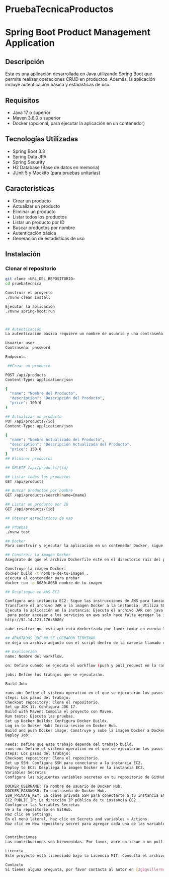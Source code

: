 # PruebaTecnicaProductos
# Spring Boot Product Management Application

## Descripción

Esta es una aplicación desarrollada en Java utilizando Spring Boot que permite realizar operaciones CRUD en productos. Además, la aplicación incluye autenticación básica y estadísticas de uso.

## Requisitos

- Java 17 o superior
- Maven 3.6.0 o superior
- Docker (opcional, para ejecutar la aplicación en un contenedor)

## Tecnologías Utilizadas

- Spring Boot 3.3
- Spring Data JPA
- Spring Security
- H2 Database (Base de datos en memoria)
- JUnit 5 y Mockito (para pruebas unitarias)

## Características

- Crear un producto
- Actualizar un producto
- Eliminar un producto
- Listar todos los productos
- Listar un producto por ID
- Buscar productos por nombre
- Autenticación básica
- Generación de estadísticas de uso

## Instalación

### Clonar el repositorio

```bash
git clone <URL_DEL_REPOSITORIO>
cd pruebatecnica

Construir el proyecto
./mvnw clean install

Ejecutar la aplicación
./mvnw spring-boot:run



## Autenticación
La autenticación básica requiere un nombre de usuario y una contraseña. Por defecto, se utiliza:

Usuario: user
Contraseña: password

Endpoints

 ##Crear un producto

POST /api/products
Content-Type: application/json

{
  "name": "Nombre del Producto",
  "description": "Descripción del Producto",
  "price": 100.0
}

## Actualizar un producto
PUT /api/products/{id}
Content-Type: application/json

{
  "name": "Nombre Actualizado del Producto",
  "description": "Descripción Actualizada del Producto",
  "price": 150.0
}
## Eliminar productos

## DELETE /api/products/{id}  

## Listar todos los productos
GET /api/products

## Buscar productos por nombre
GET /api/products/search?name={name}

## Listar un producto por ID
GET /api/products/{id}

## Obtener estadísticas de uso

## Pruebas
./mvnw test

## Docker
Para construir y ejecutar la aplicación en un contenedor Docker, sigue estos pasos:

## Construir la imagen Docker
Asegúrate de que el archivo Dockerfile esté en el directorio raíz del proyecto.

Construye la imagen Docker:
docker build -t nombre-de-tu-imagen .
ejecuta el contenedor para probar
docker run -p 8080:8080 nombre-de-tu-imagen

## Despliegue en AWS EC2

Configura una instancia EC2: Sigue las instrucciones de AWS para lanzar una instancia EC2.
Transfiere el archivo JAR o la imagen Docker a la instancia: Utiliza SCP o S3 para transferir el archivo, en nuestro caso particular usamos s3 para la obtencion de la imagen .
Ejecuta la aplicación en la instancia: Ejecuta el archivo JAR con java -jar o inicia el contenedor Docker.
 para poder accesar a los servicios en aws solo hace falta agregar la ip publica y el puerto seguido de el llamado de los servicios 
http://52.14.121.176:8080/ 

cabe resaltar que esta api esta dockerizada por favor tomar en cuenta las configuraciones de contenedor con respecto al puerto 8080 tiene que estar habilitado 

## APARTADOS QUE NO SE LOGRARON TERMINAR 
se deja un archivo adjunto con el script dentro de la carpeta llamado ci-cd

## Explicación
name: Nombre del workflow.

on: Define cuándo se ejecuta el workflow (push y pull_request en la rama main).

jobs: Define los trabajos que se ejecutarán.

Build Job:

runs-on: Define el sistema operativo en el que se ejecutarán los pasos (ubuntu-latest).
steps: Los pasos del trabajo:
Checkout repository: Clona el repositorio.
Set up JDK 17: Configura JDK 17.
Build with Maven: Compila el proyecto con Maven.
Run tests: Ejecuta las pruebas.
Set up Docker Buildx: Configura Docker Buildx.
Log in to Docker Hub: Inicia sesión en Docker Hub.
Build and push Docker image: Construye y sube la imagen Docker a Docker Hub.
Deploy Job:

needs: Define que este trabajo depende del trabajo build.
runs-on: Define el sistema operativo en el que se ejecutarán los pasos (ubuntu-latest).
steps: Los pasos del trabajo:
Checkout repository: Clona el repositorio.
Set up SSH: Configura SSH para conectarse a la instancia EC2.
Deploy to EC2: Despliega la imagen Docker en la instancia EC2.
Variables Secretas
Configura las siguientes variables secretas en tu repositorio de GitHub:

DOCKER_USERNAME: Tu nombre de usuario de Docker Hub.
DOCKER_PASSWORD: Tu contraseña de Docker Hub.
SSH_PRIVATE_KEY: La clave privada SSH para conectarte a tu instancia EC2.
EC2_PUBLIC_IP: La dirección IP pública de tu instancia EC2.
Configurar las Variables Secretas
Ve a tu repositorio en GitHub.
Haz clic en Settings.
En el menú lateral, haz clic en Secrets and variables > Actions.
Haz clic en New repository secret para agregar cada una de las variables secretas mencionadas arriba


Contribuciones
Las contribuciones son bienvenidas. Por favor, abre un issue o un pull request para discutir cualquier cambio que te gustaría hacer.

Licencia
Este proyecto está licenciado bajo la Licencia MIT. Consulta el archivo LICENSE para más detalles.

Contacto
Si tienes alguna pregunta, por favor contacta al autor en [2gbguillermobermudez@gmail.com].






